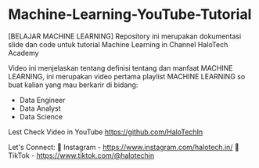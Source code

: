 # Machine-Learning-YouTube-Tutorial


[BELAJAR MACHINE LEARNING]
Repository ini merupakan dokumentasi slide dan code untuk tutorial Machine Learning in Channel HaloTech Academy

Video ini menjelaskan tentang definisi tentang dan manfaat MACHINE LEARNING, ini merupakan video pertama playlist MACHINE LEARNING so buat kalian yang mau berkarir di bidang: 
- Data Engineer 
- Data Analyst
- Data Science

Lest Check Video in YouTube https://github.com/HaloTechIn

Let's Connect:
📸 Instagram - https://www.instagram.com/halotech.in/
🎥 TikTok - https://www.tiktok.com/@halotechin

